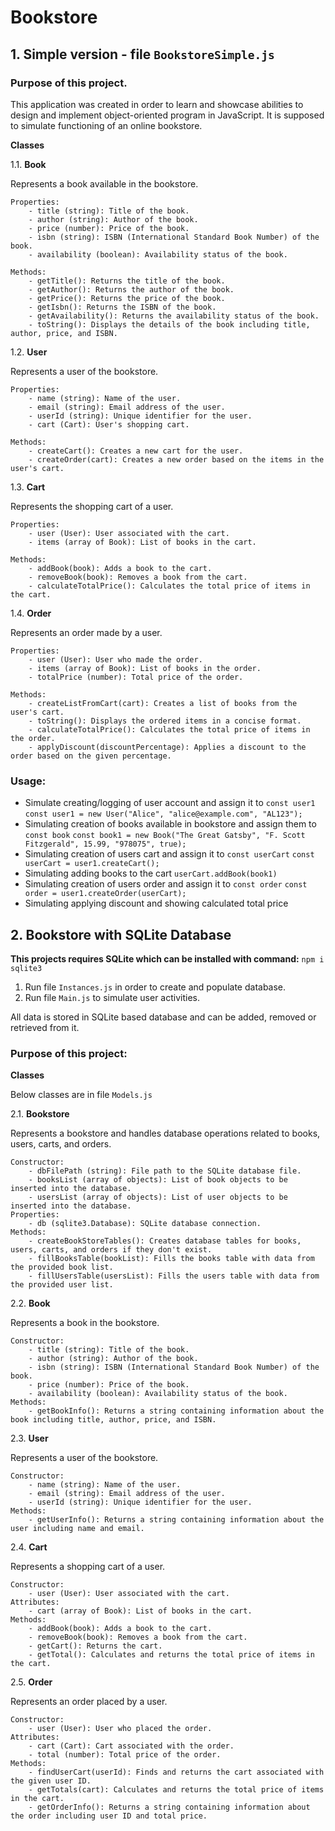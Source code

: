 # Bookstore

## 1. Simple version - file `BookstoreSimple.js`

### Purpose of this project.

This application was created in order to learn and showcase abilities to design and implement object-oriented program in JavaScript. It is supposed to simulate functioning of an online bookstore.

**Classes**

1.1. **Book**

Represents a book available in the bookstore.

    Properties:
        - title (string): Title of the book.
        - author (string): Author of the book.
        - price (number): Price of the book.
        - isbn (string): ISBN (International Standard Book Number) of the book.
        - availability (boolean): Availability status of the book.

    Methods:
        - getTitle(): Returns the title of the book.
        - getAuthor(): Returns the author of the book.
        - getPrice(): Returns the price of the book.
        - getIsbn(): Returns the ISBN of the book.
        - getAvailability(): Returns the availability status of the book.
        - toString(): Displays the details of the book including title, author, price, and ISBN.

1.2. **User**

Represents a user of the bookstore.

    Properties:
        - name (string): Name of the user.
        - email (string): Email address of the user.
        - userId (string): Unique identifier for the user.
        - cart (Cart): User's shopping cart.

    Methods:
        - createCart(): Creates a new cart for the user.
        - createOrder(cart): Creates a new order based on the items in the user's cart.

1.3. **Cart**

Represents the shopping cart of a user.

    Properties:
        - user (User): User associated with the cart.
        - items (array of Book): List of books in the cart.

    Methods:
        - addBook(book): Adds a book to the cart.
        - removeBook(book): Removes a book from the cart.
        - calculateTotalPrice(): Calculates the total price of items in the cart.

1.4. **Order**

Represents an order made by a user.

    Properties:
        - user (User): User who made the order.
        - items (array of Book): List of books in the order.
        - totalPrice (number): Total price of the order.

    Methods:
        - createListFromCart(cart): Creates a list of books from the user's cart.
        - toString(): Displays the ordered items in a concise format.
        - calculateTotalPrice(): Calculates the total price of items in the order.
        - applyDiscount(discountPercentage): Applies a discount to the order based on the given percentage.


### Usage:

- Simulate creating/logging of user account and assign it to `const user1`
`const user1 = new User("Alice", "alice@example.com", "AL123");`
- Simulating creation of books available in bookstore and assign them to `const book`
`const book1 = new Book("The Great Gatsby", "F. Scott Fitzgerald", 15.99, "978075", true);`
- Simulating creation of users cart and assign it to `const userCart`
`const userCart = user1.createCart();`
- Simulating adding books to the cart
`userCart.addBook(book1)`
- Simulating creation of users order and assign it to `const order`
`const order = user1.createOrder(userCart);`
- Simulating applying discount and showing calculated total price

## 2. Bookstore with SQLite Database

**This projects requires SQLite which can be installed with command:**
`npm i sqlite3`

1. Run file `Instances.js` in order to create and populate database.
2. Run file `Main.js` to simulate user activities.

 All data is stored in SQLite based database and can be added, removed or retrieved from it.

### Purpose of this project:


**Classes**

Below classes are in file `Models.js`

2.1. **Bookstore**

Represents a bookstore and handles database operations related to books, users, carts, and orders.

    Constructor:
        - dbFilePath (string): File path to the SQLite database file.
        - booksList (array of objects): List of book objects to be inserted into the database.
        - usersList (array of objects): List of user objects to be inserted into the database.
    Properties:
        - db (sqlite3.Database): SQLite database connection.
    Methods:
        - createBookStoreTables(): Creates database tables for books, users, carts, and orders if they don't exist.
        - fillBooksTable(bookList): Fills the books table with data from the provided book list.
        - fillUsersTable(usersList): Fills the users table with data from the provided user list.

2.2. **Book**

Represents a book in the bookstore.

    Constructor:
        - title (string): Title of the book.
        - author (string): Author of the book.
        - isbn (string): ISBN (International Standard Book Number) of the book.
        - price (number): Price of the book.
        - availability (boolean): Availability status of the book.
    Methods:
        - getBookInfo(): Returns a string containing information about the book including title, author, price, and ISBN.

2.3. **User**

Represents a user of the bookstore.

    Constructor:
        - name (string): Name of the user.
        - email (string): Email address of the user.
        - userId (string): Unique identifier for the user.
    Methods:
        - getUserInfo(): Returns a string containing information about the user including name and email.

2.4. **Cart**

Represents a shopping cart of a user.

    Constructor:
        - user (User): User associated with the cart.
    Attributes:
        - cart (array of Book): List of books in the cart.
    Methods:
        - addBook(book): Adds a book to the cart.
        - removeBook(book): Removes a book from the cart.
        - getCart(): Returns the cart.
        - getTotal(): Calculates and returns the total price of items in the cart.

2.5. **Order**

Represents an order placed by a user.

    Constructor:
        - user (User): User who placed the order.
    Attributes:
        - cart (Cart): Cart associated with the order.
        - total (number): Total price of the order.
    Methods:
        - findUserCart(userId): Finds and returns the cart associated with the given user ID.
        - getTotals(cart): Calculates and returns the total price of items in the cart.
        - getOrderInfo(): Returns a string containing information about the order including user ID and total price.